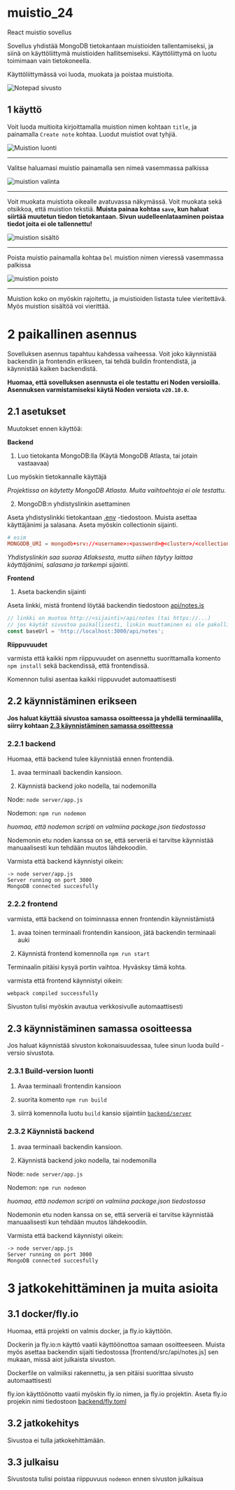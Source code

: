 # muistio_24
React muistio sovellus

Sovellus yhdistää MongoDB tietokantaan muistioiden tallentamiseksi, ja siinä on käyttöliittymä muistioiden hallitsemiseksi. Käyttöliittymä on luotu toimimaan vain tietokoneella.

Käyttöliittymässä voi luoda, muokata ja poistaa muistioita.

![Notepad sivusto](assets/image.png)

## 1 käyttö

Voit luoda muitioita kirjoittamalla muistion nimen kohtaan `title`, ja painamalla `Create note` kohtaa. Luodut muistiot ovat tyhjiä.

![Muistion luonti](assets/muistion_luonti.png)

------

Valitse haluamasi muistio painamalla sen nimeä vasemmassa palkissa

![muistion valinta](assets/muistion_valinta.png)

------

Voit muokata muistiota oikealle avatuvassa näkymässä. Voit muokata sekä otsikkoa, että muistion tekstiä. **Muista painaa kohtaa `save`, kun haluat siirtää muutetun tiedon tietokantaan. Sivun uudelleenlataaminen poistaa tiedot joita ei ole tallennettu!**

![muistion sisältö](assets/muistio_sisältö.png)

------

Poista muistio painamalla kohtaa `Del` muistion nimen vieressä vasemmassa palkissa

![muistion poisto](assets/muistion_poisto.png)

------

Muistion koko on myöskin rajoitettu, ja muistioiden listasta tulee vieritettävä. Myös muistion sisältöä voi vierittää.

# 2 paikallinen asennus

Sovelluksen asennus tapahtuu kahdessa vaiheessa. Voit joko käynnistää backendin ja frontendin erikseen, tai tehdä buildin frontendistä, ja käynnistää kaiken backendistä.

**Huomaa, että sovelluksen asennusta ei ole testattu eri Noden versioilla. Asennuksen varmistamiseksi käytä Noden versiota `v20.10.0`.**

## 2.1 asetukset

Muutokset ennen käyttöä:

**Backend**

1. Luo tietokanta MongoDB:lla (Käytä MongoDB Atlasta, tai jotain vastaavaa)

Luo myöskin tietokannalle käyttäjä

*Projektissa on käytetty MongoDB Atlasta. Muita vaihtoehtoja ei ole testattu.*

2. MongoDB:n yhdistyslinkin asettaminen

Aseta yhdistyslinkki tietokantaan [.env](backend/.env) -tiedostoon. Muista asettaa käyttäjänimi ja salasana. Aseta myöskin collectionin sijainti.

```conf
# esim
MONGODB_URI = mongodb+srv://<username>:<password>@<cluster>/<collection>[?<options>]
```

*Yhdistyslinkin saa suoraa Atlaksesta, mutta siihen täytyy laittaa käyttäjänimi, salasana ja tarkempi sijainti.*

**Frontend**

1. Aseta backendin sijainti

Aseta linkki, mistä frontend löytää backendin tiedostoon [api/notes.js](frontend\src\api\notes.js)

```JavaScript
// linkki on muotoa http://<sijainti>/api/notes (tai https://...)
// jos käytät sivustoa paikallisesti, linkin muuttaminen ei ole pakollista.
const baseUrl = 'http://localhost:3000/api/notes';
```

**Riippuvuudet**

varmista että kaikki npm riippuvuudet on asennettu suorittamalla komento `npm install` sekä backendissä, että frontendissä.

Komennon tulisi asentaa kaikki riippuvudet automaattisesti

## 2.2 käynnistäminen erikseen

**Jos haluat käyttää sivustoa samassa osoitteessa ja yhdellä terminaalilla, siirry kohtaan [2.3 käynnistäminen samassa osoitteessa](#23-käynnistäminen-samassa-osoitteessa)**

### 2.2.1 backend

Huomaa, että backend tulee käynnistää ennen frontendiä.

1. avaa terminaali backendin kansioon.

2. Käynnistä backend joko nodella, tai nodemonilla

Node:
`node server/app.js`

Nodemon:
`npm run nodemon`

*huomaa, että nodemon scripti on valmiina package.json tiedostossa*

Nodemonin etu noden kanssa on se, että serveriä ei tarvitse käynnistää manuaalisesti kun tehdään muutos lähdekoodiin.

Varmista että backend käynnistyi oikein:
```
-> node server/app.js
Server running on port 3000
MongoDB connected succesfully
```

### 2.2.2 frontend

varmista, että backend on toiminnassa ennen frontendin käynnistämistä

1. avaa toinen terminaali frontendin kansioon, jätä backendin terminaali auki

2. Käynnistä frontend komennolla `npm run start`

Terminaalin pitäisi kysyä portin vaihtoa. Hyväsksy tämä kohta.

varmista että frontend käynnistyi oikein:
```
webpack compiled successfully
```

Sivuston tulisi myöskin avautua verkkosivulle automaattisesti

## 2.3 käynnistäminen samassa osoitteessa

Jos haluat käynnistää sivuston kokonaisuudessaa, tulee sinun luoda build -versio sivustota.

### 2.3.1 Build-version luonti

1. Avaa terminaali frontendin kansioon

2. suorita komento `npm run build`

3. siirrä komennolla luotu `build` kansio sijaintiin [`backend/server`](backend/server/)

### 2.3.2 Käynnistä backend

1. avaa terminaali backendin kansioon.

2. Käynnistä backend joko nodella, tai nodemonilla

Node:
`node server/app.js`

Nodemon:
`npm run nodemon`

*huomaa, että nodemon scripti on valmiina package.json tiedostossa*

Nodemonin etu noden kanssa on se, että serveriä ei tarvitse käynnistää manuaalisesti kun tehdään muutos lähdekoodiin.

Varmista että backend käynnistyi oikein:
```
-> node server/app.js
Server running on port 3000
MongoDB connected succesfully
```

# 3 jatkokehittäminen ja muita asioita

## 3.1 docker/fly.io

Huomaa, että projekti on valmis docker, ja fly.io käyttöön.

Dockerin ja fly.io:n käyttö vaatii käyttöönottoa samaan osoitteeseen. Muista myös asettaa backendin sijaiti tiedostossa [frontend/src/api/notes.js] sen mukaan, missä aiot julkaista sivuston.

Dockerfile on valmiiksi rakennettu, ja sen pitäisi suorittaa sivusto automaattisesti

fly.ion käyttöönotto vaatii myöskin fly.io nimen, ja fly.io projektin. Aseta fly.io projekin nimi tiedostoon [backend/fly.toml](backend/fly.toml)

## 3.2 jatkokehitys

Sivustoa ei tulla jatkokehittämään. 

## 3.3 julkaisu

Sivustosta tulisi poistaa riippuvuus `nodemon` ennen sivuston julkaisua